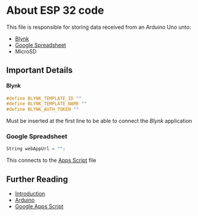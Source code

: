 # About ESP 32 code

This file is responsible for storing data received from an Arduino Uno unto:

- [Blynk](https://blynk.io)
- [Google Spreadsheet](https://docs.google.com/spreadsheets/)
- MicroSD 

## Important Details

#### Blynk
```cpp
#define BLYNK_TEMPLATE_ID "" 
#define BLYNK_TEMPLATE_NAME ""
#define BLYNK_AUTH_TOKEN ""  
```
Must be inserted at the first line to be able to connect the _Blynk_ application

### Google Spreadsheet
```cpp
String webAppUrl = "";
```
This connects to the [Apps Script](https://github.com/enrixk28/PZEM_DATA_LOGGER/tree/main/google_script/PZEM_DATA_LOGGER.gs) file

## Further Reading
- [Introduction](https://github.com/enrixk28/PZEM_DATA_LOGGER/tree/main/README.md)
- [Arduino](https://github.com/enrixk28/PZEM_DATA_LOGGER/tree/main/arduino_code/ARDUINO.md)
- [Google Apps Script](https://github.com/enrixk28/PZEM_DATA_LOGGER/tree/main/google_script/APPSCRIPT.md)
